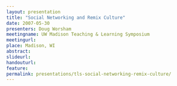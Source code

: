 ```yaml
---
layout: presentation
title: "Social Networking and Remix Culture"
date: 2007-05-30
presenters: Doug Worsham
meetingname: UW Madison Teaching & Learning Symposium
meetingurl: 
place: Madison, WI
abstract: 
slideurl:
handouturl:
feature: 
permalink: presentations/tls-social-networking-remix-culture/
---
```

